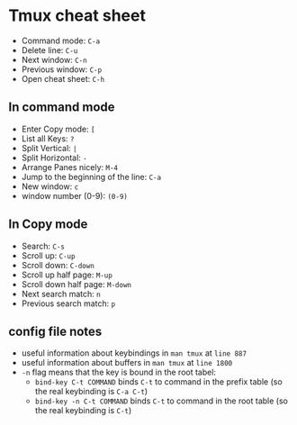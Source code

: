 # Tmux cheat sheet

- Command mode: `C-a`
- Delete line: `C-u`
- Next window: `C-n`
- Previous window: `C-p`
- Open cheat sheet: `C-h`

## In command mode

- Enter Copy mode: `[`
- List all Keys: `?`
- Split Vertical: `|`
- Split Horizontal: `-`
- Arrange Panes nicely: `M-4`
- Jump to the beginning of the line: `C-a`
- New window: `c`
- window number (0-9): `(0-9)`

## In Copy mode

- Search: `C-s`
- Scroll up: `C-up`
- Scroll down: `C-down`
- Scroll up half page: `M-up`
- Scroll down half page: `M-down`
- Next search match: `n`
- Previous search match: `p`

## config file notes

- useful information about keybindings in `man tmux` at `line 887`
- useful information about buffers in `man tmux` at `line 1800`
- `-n` flag means that the key is bound in the root tabel:
  - `bind-key C-t COMMAND` binds `C-t` to command in the prefix table (so the real keybinding is `C-a C-t`)
  - `bind-key -n C-t COMMAND` binds `C-t` to command in the root table (so the real keybinding is `C-t`)